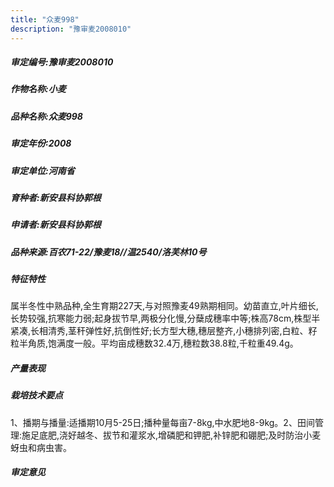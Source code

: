 ```yaml
---
title: "众麦998"
description: "豫审麦2008010"
---
```

##### 审定编号:豫审麦2008010

##### 作物名称:小麦

##### 品种名称:众麦998

##### 审定年份:2008

##### 审定单位:河南省

##### 育种者:新安县科协郭根

##### 申请者:新安县科协郭根

##### 品种来源:百农71-22/豫麦18//温2540/洛芙林10号

##### 特征特性
属半冬性中熟品种,全生育期227天,与对照豫麦49熟期相同。幼苗直立,叶片细长,长势较强,抗寒能力弱;起身拔节早,两极分化慢,分蘖成穗率中等;株高78cm,株型半紧凑,长相清秀,茎秆弹性好,抗倒性好;长方型大穗,穗层整齐,小穗排列密,白粒、籽粒半角质,饱满度一般。平均亩成穗数32.4万,穗粒数38.8粒,千粒重49.4g。

##### 产量表现


##### 栽培技术要点
1、播期与播量:适播期10月5-25日;播种量每亩7-8kg,中水肥地8-9kg。2、田间管理:施足底肥,浇好越冬、拔节和灌浆水,增磷肥和钾肥,补锌肥和硼肥;及时防治小麦蚜虫和病虫害。

##### 审定意见

